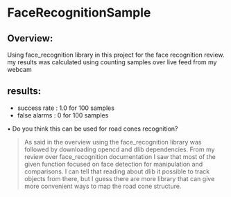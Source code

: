 # FaceRecognitionSample

## Overview:
Using face_recognition library in this project for the face recognition review.
my results was calculated using counting samples over live feed from my webcam

## results:
  - success rate : 1.0 for 100 samples
  - false alarms : 0 for 100 samples
 

• Do you think this can be used for road cones recognition?
> As said in the overview using the face_recognition library was followed by downloading opencd and dlib dependencies.
> From my review over face_recognition documentation I saw that most of the given function focused on face detection for manipulation and comparisons.
> I can tell that reading about dlib it possible to track objects from there, but I guess there are more library that can give more convenient ways to map the road cone structure.
